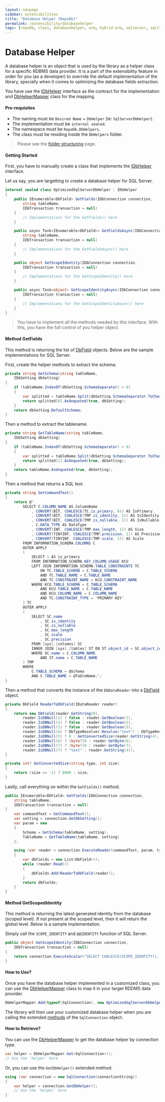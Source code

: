 ```yaml
---
layout: navpage
sidebar: extensibilities
title: "Database Helper (RepoDb)"
permalink: /extensibility/databasehelper
tags: [repodb, class, databasehelper, orm, hybrid-orm, sqlserver, sqlite, mysql, postgresql]
---
```


# Database Helper

A database helper is an object that is used by the library as a helper class for a specific RDBMS data provider. It is a part of the extensibility feature in order for you (as a developer) to override the default implementation of the library, specially when it comes to optimizing the database fields extraction.

You have use the [IDbHelper](/interface/idbhelper) interface as the contract for the implementation and [DbHelperMapper](/mapper/dbhelpermapper) class for the mapping.

#### Pre-requisites

- The naming must be `Desired Name` + `DbHelper` (ie: `SqlServerDbHelper`).
- The implementation must be `internal sealed`.
- The namespace must be `RepoDb.DbHelpers`.
- The class must be residing inside the `DbHelpers` folder.

> Please see the [folder structuring](/extensibility/folderstructuring) page.

#### Getting Started

First, you have to manually create a class that implements the [IDbHelper](/interface/idbhelper) interface.

Let us say, you are targetting to create a database helper for SQL Server.

```csharp
internal sealed class OptimizedSqlServerDbHelper : IDbHelper
{
    public IEnumerable<DbField> GetFields(IDbConnection connection,
        string tableName,
        IDbTransaction transaction = null)
    {
        // Implementations for the GetFields() here
    }

    public async Task<IEnumerable<DbField>> GetFieldsAsync(IDbConnection connection,
        string tableName,
        IDbTransaction transaction = null)
    {
        // Implementations for the GetFieldsAsync() here
    }

    public object GetScopeIdentity(IDbConnection connection,
        IDbTransaction transaction = null)
    {
        // Implementations for the GetScopeIdentity() here
    }

    public async Task<object> GetScopeIdentityAsync(IDbConnection connection,
        IDbTransaction transaction = null)
    {
        // Implementations for the GetScopeIdentityAsync() here
    }
}
```

> You have to implement all the methods needed by this interface. With this, you have the full control of you helper object.

#### Method GetFields

This method is returning the list of [DbField](/class/dbfield) objects. Below are the sample implementations for SQL Server.

First, create the helper methods to extract the schema.

```csharp
private string GetSchema(string tableName,
    IDbSetting dbSetting)
{
    if (tableName.IndexOf(dbSetting.SchemaSeparator) > 0)
    {
        var splitted = tableName.Split(dbSetting.SchemaSeparator.ToCharArray());
        return splitted[0].AsUnquoted(true, dbSetting);
    }
    return dbSetting.DefaultSchema;
}
```

Then a method to extract the tablename.

```csharp
private string GetTableName(string tableName,
    IDbSetting dbSetting)
{
    if (tableName.IndexOf(dbSetting.SchemaSeparator) > 0)
    {
        var splitted = tableName.Split(dbSetting.SchemaSeparator.ToCharArray());
        return splitted[1].AsUnquoted(true, dbSetting);
    }
    return tableName.AsUnquoted(true, dbSetting);
}
```

Then a method that returns a SQL text.

```csharp
private string GetCommandText()
{
    return @"
        SELECT C.COLUMN_NAME AS ColumnName
            , CONVERT(BIT, COALESCE(TC.is_primary, 0)) AS IsPrimary
            , CONVERT(BIT, COALESCE(TMP.is_identity, 1)) AS IsIdentity
            , CONVERT(BIT, COALESCE(TMP.is_nullable, 1)) AS IsNullable
            , C.DATA_TYPE AS DataType
            , CONVERT(INT, COALESCE(TMP.max_length, 1)) AS Size
            , CONVERT(TINYINT, COALESCE(TMP.precision, 1)) AS Precision
            , CONVERT(TINYINT, COALESCE(TMP.scale, 1)) AS Scale
        FROM INFORMATION_SCHEMA.COLUMNS C
        OUTER APPLY
        (
            SELECT 1 AS is_primary
            FROM INFORMATION_SCHEMA.KEY_COLUMN_USAGE KCU
            LEFT JOIN INFORMATION_SCHEMA.TABLE_CONSTRAINTS TC
                ON TC.TABLE_SCHEMA = C.TABLE_SCHEMA
                AND TC.TABLE_NAME = C.TABLE_NAME
                AND TC.CONSTRAINT_NAME = KCU.CONSTRAINT_NAME
            WHERE KCU.TABLE_SCHEMA = C.TABLE_SCHEMA
                AND KCU.TABLE_NAME = C.TABLE_NAME
                AND KCU.COLUMN_NAME = C.COLUMN_NAME
                AND TC.CONSTRAINT_TYPE = 'PRIMARY KEY'
        ) TC 
        OUTER APPLY
        (
            SELECT SC.name
                , SC.is_identity
                , SC.is_nullable
                , SC.max_length
                , SC.scale
                , SC.precision
            FROM [sys].[columns] SC
            INNER JOIN [sys].[tables] ST ON ST.object_id = SC.object_id
            WHERE SC.name = C.COLUMN_NAME
                AND ST.name = C.TABLE_NAME
        ) TMP
        WHERE
            C.TABLE_SCHEMA = @Schema
            AND C.TABLE_NAME = @TableName;";
}
```

Then a method that converts the instance of the `DbDataReader` into a [DbField](/class/dbfield) object.

```csharp
private DbField ReaderToDbField(IDataReader reader)
{
    return new DbField(reader.GetString(0),
        reader.IsDBNull(1) ? false : reader.GetBoolean(1),
        reader.IsDBNull(2) ? false : reader.GetBoolean(2),
        reader.IsDBNull(3) ? false : reader.GetBoolean(3),
        reader.IsDBNull(4) ? DbTypeResolver.Resolve("text") : DbTypeResolver.Resolve(reader.GetString(4)),
        reader.IsDBNull(5) ? 0 : GetConvertedSize(reader.GetString(4), reader.GetInt32(5)),
        reader.IsDBNull(6) ? (byte?)0 : reader.GetByte(6),
        reader.IsDBNull(7) ? (byte?)0 : reader.GetByte(7),
        reader.IsDBNull(7) ? "text" : reader.GetString(4));
}

private int? GetConvertedSize(string type, int size)
{
    return (size == -1) ? 8000 : size;
}
```

Lastly, call everything on within the `GetFields()` method.

```csharp
public IEnumerable<DbField> GetFields(IDbConnection connection,
    string tableName,
    IDbTransaction transaction = null)
{
    var commandText = GetCommandText();
    var setting = connection.GetDbSetting();
    var param = new
    {
        Schema = GetSchema(tableName, setting),
        TableName = GetTableName(tableName, setting)
    };

    using (var reader = connection.ExecuteReader(commandText, param, transaction: transaction))
    {
        var dbFields = new List<DbField>();
        while (reader.Read())
        {
            dbFields.Add(ReaderToDbField(reader));
        }
        return dbFields;
    }
}
```

#### Method GetScopedIdentity

This method is returning the latest generated identity from the database (scoped level). If not present at the scoped level, then it will return the global level. Below is a sample implementation.

Simply call the `SCOPE_IDENTITY` and `@@IDENTITY` function of SQL Server.

```csharp
public object GetScopeIdentity(IDbConnection connection,
    IDbTransaction transaction = null)
{
    return connection.ExecuteScalar("SELECT COALESCE(SCOPE_IDENTITY(), @@IDENTITY);");
}
```

#### How to Use?

Once you have the database helper implemented in a customized class, you can use the [DbHelperMapper](/mapper/dbhelpermapper) class to map it in your target RDDMS data provider.

```csharp
DbHelperMapper.Add(typeof(SqlConnection), new OptimizedSqlServerDbHelper(), true);
```

The library will then use your customized database helper when you are calling the extended [methods](/docs#methods) of the `SqlConnection` object.

#### How to Retrieve?

You can use the [DbHelperMapper](/mapper/dbhelpermapper) to get the database helper by connection type.

```csharp
var helper = DbHelperMapper.Get<SqlConnection>();
// Use the 'helper' here
```

Or, you can use the `GetDbHelper()` extended method.

```csharp
using (var connection = new SqlConnection(connectionString))
{
    var helper = connection.GetDbHelper();
    // Use the 'helper' here
}
```